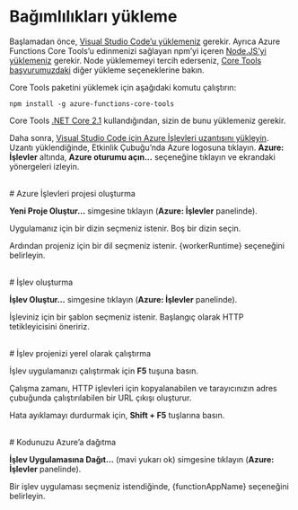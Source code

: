 # Bağımlılıkları yükleme

Başlamadan önce, [Visual Studio Code’u yüklemeniz](https://go.microsoft.com/fwlink/?linkid=2016593) gerekir. Ayrıca Azure Functions Core Tools’u edinmenizi sağlayan npm’yi içeren [Node.JS’yi yüklemeniz](https://go.microsoft.com/fwlink/?linkid=2016195) gerekir. Node yüklememeyi tercih ederseniz, [Core Tools başvurumuzdaki](https://go.microsoft.com/fwlink/?linkid=2016192) diğer yükleme seçeneklerine bakın.

Core Tools paketini yüklemek için aşağıdaki komutu çalıştırın:

``` npm install -g azure-functions-core-tools ```

Core Tools [.NET Core 2.1](https://go.microsoft.com/fwlink/?linkid=2016373) kullandığından, sizin de bunu yüklemeniz gerekir.

Daha sonra, [Visual Studio Code için Azure İşlevleri uzantısını yükleyin](https://go.microsoft.com/fwlink/?linkid=2016800). Uzantı yüklendiğinde, Etkinlik Çubuğu’nda Azure logosuna tıklayın. **Azure: İşlevler** altında, **Azure oturumu açın...** seçeneğine tıklayın ve ekrandaki yönergeleri izleyin.

<br/>
# Azure İşlevleri projesi oluşturma

**Yeni Proje Oluştur…** simgesine tıklayın (**Azure: İşlevler** panelinde).

Uygulamanız için bir dizin seçmeniz istenir. Boş bir dizin seçin.

Ardından projeniz için bir dil seçmeniz istenir. {workerRuntime} seçeneğini belirleyin.

<br/>
# İşlev oluşturma

**İşlev Oluştur…** simgesine tıklayın (**Azure: İşlevler** panelinde).

İşleviniz için bir şablon seçmeniz istenir. Başlangıç olarak HTTP tetikleyicisini öneririz.

<br/>
# İşlev projenizi yerel olarak çalıştırma

İşlev uygulamanızı çalıştırmak için **F5** tuşuna basın.

Çalışma zamanı, HTTP işlevleri için kopyalanabilen ve tarayıcınızın adres çubuğunda çalıştırılabilen bir URL çıkışı oluşturur.

Hata ayıklamayı durdurmak için, **Shift + F5** tuşlarına basın.

<br/>
# Kodunuzu Azure’a dağıtma

**İşlev Uygulamasına Dağıt…** (mavi yukarı ok) simgesine tıklayın (**Azure: İşlevler** panelinde).

Bir işlev uygulaması seçmeniz istendiğinde, {functionAppName} seçeneğini belirleyin.
